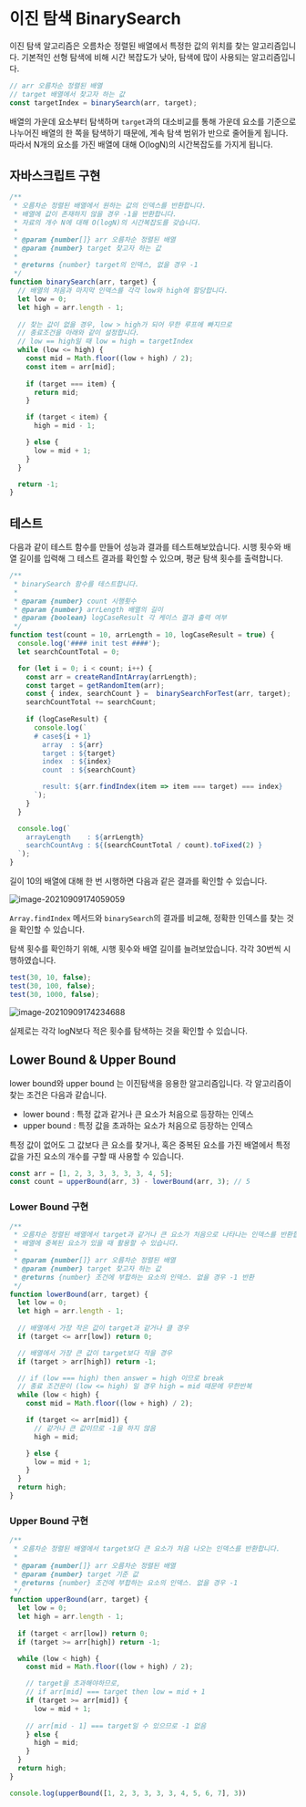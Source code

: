 # 이진 탐색 BinarySearch

이진 탐색 알고리즘은 오름차순 정렬된 배열에서 특정한 값의 위치를 찾는 알고리즘입니다. 기본적인 선형 탐색에 비해 시간 복잡도가 낮아, 탐색에 많이 사용되는 알고리즘입니다.

``` js
// arr 오름차순 정렬된 배열
// target 배열에서 찾고자 하는 값
const targetIndex = binarySearch(arr, target);
```

배열의 가운데 요소부터 탐색하며 `target`과의 대소비교를 통해 가운데 요소를 기준으로 나누어진 배열의 한 쪽을 탐색하기 때문에, 계속 탐색 범위가 반으로 줄어들게 됩니다. 따라서 N개의 요소를 가진 배열에 대해 O(logN)의 시간복잡도를 가지게 됩니다.



## 자바스크립트 구현

``` js
/**
 * 오름차순 정렬된 배열에서 원하는 값의 인덱스를 반환합니다.
 * 배열에 값이 존재하지 않을 경우 -1을 반환합니다.
 * 자료의 개수 N에 대해 O(logN)의 시간복잡도를 갖습니다.
 *  
 * @param {number[]} arr 오름차순 정렬된 배열
 * @param {number} target 찾고자 하는 값
 * 
 * @returns {number} target의 인덱스, 없을 경우 -1
 */
function binarySearch(arr, target) {
  // 배열의 처음과 마지막 인덱스를 각각 low와 high에 할당합니다.
  let low = 0;
  let high = arr.length - 1;
 
  // 찾는 값이 없을 경우, low > high가 되어 무한 루프에 빠지므로
  // 종료조건을 아래와 같이 설정합니다.
  // low == high일 때 low = high = targetIndex
  while (low <= high) {
    const mid = Math.floor((low + high) / 2);
    const item = arr[mid];
    
    if (target === item) {
      return mid;
    }

    if (target < item) {
      high = mid - 1;

    } else {
      low = mid + 1;
    }
  }

  return -1;
}
```



## 테스트

다음과 같이 테스트 함수를 만들어 성능과 결과를 테스트해보았습니다. 시행 횟수와 배열 길이를 입력해 그 테스트 결과를 확인할 수 있으며, 평균 탐색 횟수를 출력합니다.

``` js
/**
 * binarySearch 함수를 테스트합니다.
 * 
 * @param {number} count 시행횟수
 * @param {number} arrLength 배열의 길이
 * @param {boolean} logCaseResult 각 케이스 결과 출력 여부
 */
function test(count = 10, arrLength = 10, logCaseResult = true) {
  console.log('#### init test ####');
  let searchCountTotal = 0;

  for (let i = 0; i < count; i++) {
    const arr = createRandIntArray(arrLength);
    const target = getRandomItem(arr);
    const { index, searchCount } =  binarySearchForTest(arr, target);
    searchCountTotal += searchCount;
    
    if (logCaseResult) {
      console.log(`
      # case${i + 1}
        array  : ${arr}
        target : ${target}
        index  : ${index}
        count  : ${searchCount}

        result: ${arr.findIndex(item => item === target) === index}
      `);
    }
  }

  console.log(`
    arrayLength    : ${arrLength}
    searchCountAvg : ${(searchCountTotal / count).toFixed(2) }
  `);
}
```

길이 10의 배열에 대해 한 번 시행하면 다음과 같은 결과를 확인할 수 있습니다.

![image-20210909174059059](210909_이진탐색.assets/image-20210909174059059.png)

`Array.findIndex` 메서드와 `binarySearch`의 결과를 비교해, 정확한 인덱스를 찾는 것을 확인할 수 있습니다. 

탐색 횟수를 확인하기 위해, 시행 횟수와 배열 길이를 늘려보았습니다. 각각 30번씩 시행하였습니다.

``` js
test(30, 10, false);
test(30, 100, false);
test(30, 1000, false);
```

![image-20210909174234688](210909_이진탐색.assets/image-20210909174234688.png)

실제로는 각각 logN보다 적은 횟수를 탐색하는 것을 확인할 수 있습니다. 



## Lower Bound & Upper Bound

lower bound와 upper bound 는 이진탐색을 응용한 알고리즘입니다. 각 알고리즘이 찾는 조건은 다음과 같습니다.

- lower bound : 특정 값과 같거나 큰 요소가 처음으로 등장하는 인덱스
- upper bound : 특정 값을 초과하는 요소가 처음으로 등장하는 인덱스

특정 값이 없어도 그 값보다 큰 요소를 찾거나, 혹은 중복된 요소를 가진 배열에서 특정 값을 가진 요소의 개수를 구할 때 사용할 수 있습니다.

``` js
const arr = [1, 2, 3, 3, 3, 3, 3, 4, 5];
const count = upperBound(arr, 3) - lowerBound(arr, 3); // 5
```

### Lower Bound 구현

```js
/**
 * 오름차순 정렬된 배열에서 target과 같거나 큰 요소가 처음으로 나타나는 인덱스를 반환합니다.
 * 배열에 중복된 요소가 있을 때 활용할 수 있습니다.
 * 
 * @param {number[]} arr 오름차순 정렬된 배열
 * @param {number} target 찾고자 하는 값
 * @returns {number} 조건에 부합하는 요소의 인덱스. 없을 경우 -1 반환
 */
function lowerBound(arr, target) {
  let low = 0;
  let high = arr.length - 1;
 
  // 배열에서 가장 작은 값이 target과 같거나 클 경우
  if (target <= arr[low]) return 0;

  // 배열에서 가장 큰 값이 target보다 작을 경우
  if (target > arr[high]) return -1;

  // if (low === high) then answer = high 이므로 break
  // 종료 조건문이 (low <= high) 일 경우 high = mid 때문에 무한반복
  while (low < high) {
    const mid = Math.floor((low + high) / 2);

    if (target <= arr[mid]) {
      // 같거나 큰 값이므로 -1을 하지 않음
      high = mid;

    } else {
      low = mid + 1;
    }
  }
  return high;
}
```

### Upper Bound 구현

``` js
/**
 * 오름차순 정렬된 배열에서 target보다 큰 요소가 처음 나오는 인덱스를 반환합니다.
 * 
 * @param {number[]} arr 오름차순 정렬된 배열
 * @param {number} target 기준 값
 * @returns {number} 조건에 부합하는 요소의 인덱스. 없을 경우 -1
 */
function upperBound(arr, target) {
  let low = 0;
  let high = arr.length - 1;
  
  if (target < arr[low]) return 0;
  if (target >= arr[high]) return -1;

  while (low < high) {
    const mid = Math.floor((low + high) / 2);

    // target을 초과해야하므로, 
    // if arr[mid] === target then low = mid + 1
    if (target >= arr[mid]) {
      low = mid + 1;
    
    // arr[mid - 1] === target일 수 있으므로 -1 없음
    } else {
      high = mid;
    }
  }
  return high;
}

console.log(upperBound([1, 2, 3, 3, 3, 3, 4, 5, 6, 7], 3))
```

